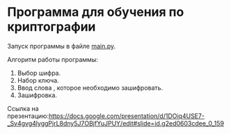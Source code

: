 # Программа для обучения по криптографии

Запуск программы в файле [main.py](https://github.com/Danila254/vsosh/blob/main/main.py).

Алгоритм работы программы:
1. Выбор шифра.
2. Набор ключа.
3. Ввод слова , которое необходимо зашифровать.
4. Зашифровка.

Ссылка на презентацию:https://docs.google.com/presentation/d/1DOiq4USE7-_Sv4gvg4lyggPjrL8dny5J7OBjfYuJPUY/edit#slide=id.g2ed0603cdee_0_159
